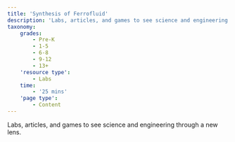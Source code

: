 ```yaml
---
title: 'Synthesis of Ferrofluid'
description: 'Labs, articles, and games to see science and engineering through a new lens.'
taxonomy:
    grades:
        - Pre-K
        - 1-5
        - 6-8
        - 9-12
        - 13+
    'resource type':
        - Labs
    time:
        - '25 mins'
    'page type':
        - Content
---
```


Labs, articles, and games to see science and engineering through a new lens.
